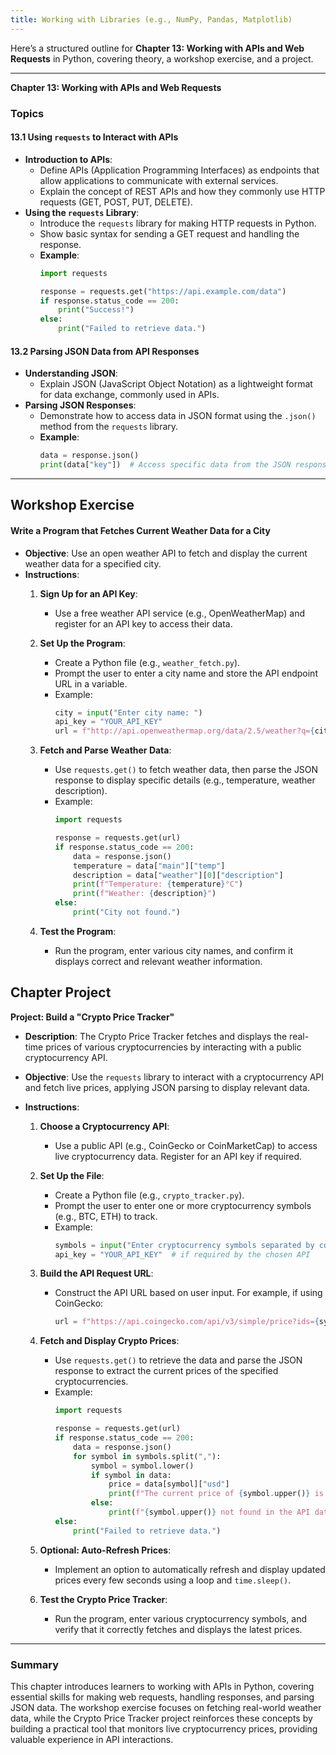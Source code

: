 ```yaml
---
title: Working with Libraries (e.g., NumPy, Pandas, Matplotlib)
---
```

Here’s a structured outline for **Chapter 13: Working with APIs and Web Requests** in Python, covering theory, a workshop exercise, and a project.

---

**Chapter 13: Working with APIs and Web Requests**

### Topics

#### 13.1 Using `requests` to Interact with APIs
   - **Introduction to APIs**:
      - Define APIs (Application Programming Interfaces) as endpoints that allow applications to communicate with external services.
      - Explain the concept of REST APIs and how they commonly use HTTP requests (GET, POST, PUT, DELETE).
   - **Using the `requests` Library**:
      - Introduce the `requests` library for making HTTP requests in Python.
      - Show basic syntax for sending a GET request and handling the response.
      - **Example**:
        ```python
        import requests

        response = requests.get("https://api.example.com/data")
        if response.status_code == 200:
            print("Success!")
        else:
            print("Failed to retrieve data.")
        ```

#### 13.2 Parsing JSON Data from API Responses
   - **Understanding JSON**:
      - Explain JSON (JavaScript Object Notation) as a lightweight format for data exchange, commonly used in APIs.
   - **Parsing JSON Responses**:
      - Demonstrate how to access data in JSON format using the `.json()` method from the `requests` library.
      - **Example**:
        ```python
        data = response.json()
        print(data["key"])  # Access specific data from the JSON response
        ```

---

<h2 class="workshop-title">Workshop Exercise</h2>
<div class="workshop-container">

#### Write a Program that Fetches Current Weather Data for a City

- **Objective**: Use an open weather API to fetch and display the current weather data for a specified city.
- **Instructions**:
   1. **Sign Up for an API Key**:
      - Use a free weather API service (e.g., OpenWeatherMap) and register for an API key to access their data.

   2. **Set Up the Program**:
      - Create a Python file (e.g., `weather_fetch.py`).
      - Prompt the user to enter a city name and store the API endpoint URL in a variable.
      - Example:
        ```python
        city = input("Enter city name: ")
        api_key = "YOUR_API_KEY"
        url = f"http://api.openweathermap.org/data/2.5/weather?q={city}&appid={api_key}&units=metric"
        ```

   3. **Fetch and Parse Weather Data**:
      - Use `requests.get()` to fetch weather data, then parse the JSON response to display specific details (e.g., temperature, weather description).
      - Example:
        ```python
        import requests

        response = requests.get(url)
        if response.status_code == 200:
            data = response.json()
            temperature = data["main"]["temp"]
            description = data["weather"][0]["description"]
            print(f"Temperature: {temperature}°C")
            print(f"Weather: {description}")
        else:
            print("City not found.")
        ```

   4. **Test the Program**:
      - Run the program, enter various city names, and confirm it displays correct and relevant weather information.

</div>

<h2 class="workshop-title">Chapter Project</h2>
<div class="workshop-container">

**Project: Build a "Crypto Price Tracker"**

- **Description**: The Crypto Price Tracker fetches and displays the real-time prices of various cryptocurrencies by interacting with a public cryptocurrency API.

- **Objective**: Use the `requests` library to interact with a cryptocurrency API and fetch live prices, applying JSON parsing to display relevant data.

- **Instructions**:
   1. **Choose a Cryptocurrency API**:
      - Use a public API (e.g., CoinGecko or CoinMarketCap) to access live cryptocurrency data. Register for an API key if required.

   2. **Set Up the File**:
      - Create a Python file (e.g., `crypto_tracker.py`).
      - Prompt the user to enter one or more cryptocurrency symbols (e.g., BTC, ETH) to track.
      - Example:
        ```python
        symbols = input("Enter cryptocurrency symbols separated by commas (e.g., BTC,ETH): ")
        api_key = "YOUR_API_KEY"  # if required by the chosen API
        ```

   3. **Build the API Request URL**:
      - Construct the API URL based on user input. For example, if using CoinGecko:
        ```python
        url = f"https://api.coingecko.com/api/v3/simple/price?ids={symbols}&vs_currencies=usd"
        ```

   4. **Fetch and Display Crypto Prices**:
      - Use `requests.get()` to retrieve the data and parse the JSON response to extract the current prices of the specified cryptocurrencies.
      - Example:
        ```python
        import requests

        response = requests.get(url)
        if response.status_code == 200:
            data = response.json()
            for symbol in symbols.split(","):
                symbol = symbol.lower()
                if symbol in data:
                    price = data[symbol]["usd"]
                    print(f"The current price of {symbol.upper()} is ${price}")
                else:
                    print(f"{symbol.upper()} not found in the API data.")
        else:
            print("Failed to retrieve data.")
        ```

   5. **Optional: Auto-Refresh Prices**:
      - Implement an option to automatically refresh and display updated prices every few seconds using a loop and `time.sleep()`.

   6. **Test the Crypto Price Tracker**:
      - Run the program, enter various cryptocurrency symbols, and verify that it correctly fetches and displays the latest prices.

---

### Summary

This chapter introduces learners to working with APIs in Python, covering essential skills for making web requests, handling responses, and parsing JSON data. The workshop exercise focuses on fetching real-world weather data, while the Crypto Price Tracker project reinforces these concepts by building a practical tool that monitors live cryptocurrency prices, providing valuable experience in API interactions.

</div>

<script>
  import ChapterNavigation from '$lib/components/ChapterNavigation.svelte';
</script>

<ChapterNavigation 
    prevHref="/learn/python/ch12" 
    nextHref="/learn/python/ch14"
  />
